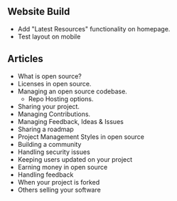 
## Website Build

- Add "Latest Resources" functionality on homepage.
- Test layout on mobile

## Articles

- What is open source?
- Licenses in open source.
- Managing an open source codebase.
  - Repo Hosting options.
- Sharing your project.
- Managing Contributions.
- Managing Feedback, Ideas & Issues
- Sharing a roadmap
- Project Management Styles in open source
- Building a community
- Handling security issues
- Keeping users updated on your project
- Earning money in open source
- Handling feedback
- When your project is forked
- Others selling your software
